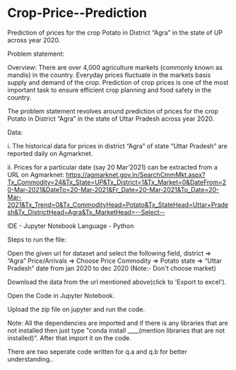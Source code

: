 # Crop-Price--Prediction
Prediction of prices for the crop Potato in District “Agra” in the state of UP across year 2020.

Problem statement:

Overview: 
There are over 4,000 agriculture markets (commonly known as mandis) in the country. Everyday prices fluctuate in the markets basis supply and demand of the crop. 
Prediction of crop prices is one of the most important task to ensure efficient crop planning and food safety in the country. 

The problem statement revolves around prediction of prices for the crop Potato in District “Agra” in the state of Uttar Pradesh across year 2020. 

Data:

i. The historical data for prices in district “Agra” of state “Uttar Pradesh” are reported daily on Agmarknet. 

ii. Prices for a particular date (say 20 Mar’2021) can be extracted from a URL on Agmarknet: 
https://agmarknet.gov.in/SearchCmmMkt.aspx?Tx_Commodity=24&Tx_State=UP&Tx_District=1&Tx_Market=0&DateFrom=20-Mar-2021&DateTo=20-Mar-2021&Fr_Date=20-Mar-2021&To_Date=20-Mar-2021&Tx_Trend=0&Tx_CommodityHead=Potato&Tx_StateHead=Uttar+Pradesh&Tx_DistrictHead=Agra&Tx_MarketHead=--Select-- 


IDE - Jupyter Notebook
Language - Python

Steps to run the file:

Open the given url for dataset and select the following field,
                                       district => “Agra” 
                                       Price/Arrivals => Choose Price
                                       Commodity => Potato
                                       state    =>   “Uttar Pradesh” 
                                       date from jan 2020 to dec 2020 
                                       (Note:- Don't choose market)

Download the data from the url mentioned above(click to 'Export to excel').

Open the Code in Jupyter Notebook.

Upload the zip file on jupyter and run the code.

Note: All the dependencies are imported and if there is any libraries that are not installed then just type "conda install ____(mention libraries that are not installed)". After that import it on the code.

There are two seperate code written for q.a and q.b for better understanding.. 
